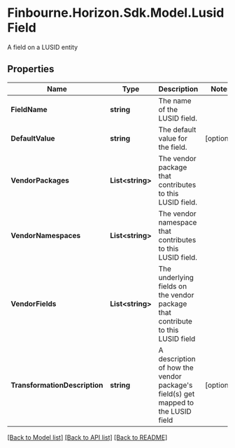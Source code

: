 # Finbourne.Horizon.Sdk.Model.LusidField
A field on a LUSID entity

## Properties

Name | Type | Description | Notes
------------ | ------------- | ------------- | -------------
**FieldName** | **string** | The name of the LUSID field. | 
**DefaultValue** | **string** | The default value for the field. | [optional] 
**VendorPackages** | **List&lt;string&gt;** | The vendor package that contributes to this LUSID field. | 
**VendorNamespaces** | **List&lt;string&gt;** | The vendor namespace that contributes to this LUSID field. | 
**VendorFields** | **List&lt;string&gt;** | The underlying fields on the vendor package that contribute to this LUSID field | 
**TransformationDescription** | **string** | A description of how the vendor package&#39;s field(s) get mapped to the LUSID field | [optional] 

[[Back to Model list]](../README.md#documentation-for-models) [[Back to API list]](../README.md#documentation-for-api-endpoints) [[Back to README]](../README.md)

